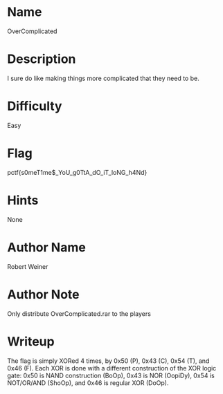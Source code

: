 # Name
OverComplicated

# Description
I sure do like making things more complicated that they need to be.

# Difficulty
Easy

# Flag
pctf{s0meT1me$\_YoU\_g0TtA\_dO\_iT\_loNG\_h4Nd}

# Hints
None

# Author Name
Robert Weiner

# Author Note
Only distribute OverComplicated.rar to the players

# Writeup
The flag is simply XORed 4 times, by 0x50 (P), 0x43 (C), 0x54 (T), and 0x46 (F). Each XOR is done with a different construction of the XOR logic gate: 0x50 is NAND construction (BoOp), 0x43 is NOR (OopiDy), 0x54 is NOT/OR/AND (ShoOp), and 0x46 is regular XOR (DoOp).
